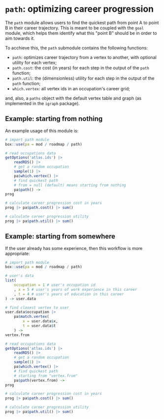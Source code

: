 # `path`: optimizing career progression
The `path` module allows users to find the quickest path from point A to point B in their career trajectory. This is meant to be coupled with the `goal` module, which helps them identify what this "point B" should be in order to aim towards it.

To acchieve this, the `path` submodule contains the following functions:
- `path`: optimizes career trajectory from a vertex to another, with optional utility for each vertex;
- `path.cost`: the cost (in years) for each step in the output of the `path` function;
- `path.util`: the (dimensionless) utility for each step in the output of the `path` function;
- `which.vertex`: all vertex ids in an occupation's career grid;

and, also, a `paths` object with the default vertex table and graph (as implemented in the `igraph` package).

## Example: starting from nothing
An example usage of this module is:
```r
# import path module
box::use(pa = mod / roadmap / path)

# read occupations data
getOptions('atlas.ids') |> 
    readRDS() |> 
    # get a random occupation
    sample(1) |> 
    pa$which.vertex() |> 
    # find quickest path
    # from = null (default) means starting from nothing
    pa$path() -> 
prog

# calculate career progression cost in years
prog |> pa$path.cost() |> sum()

# calculate career progression utility
prog |> pa$path.util() |> sum()
```

## Example: starting from somewhere
If the user already has some experience, then this workflow is more appropriate:
```r
# import path module
box::use(pa = mod / roadmap / path)

# user's data
list(
    occupation = 1 # user's occupation id
    , x = 5 # user's years of work experience in this career
    , t = 4 # user's years of education in this career
) -> user.data

# find closest vertex to user
user.data$occupation |> 
    pa$match.vertex(
        x = user.data$x,
        t = user.data$t
    ) ->
vertex.from

# read occupations data
getOptions('atlas.ids') |> 
    readRDS() |> 
    # get a random occupation
    sample(1) |> 
    pa$which.vertex() |> 
    # find quickest path
    # starting from "vertex.from"
    pa$path(vertex.from) -> 
prog

# calculate career progression cost in years
prog |> pa$path.cost() |> sum()

# calculate career progression utility
prog |> pa$path.util() |> sum()
```